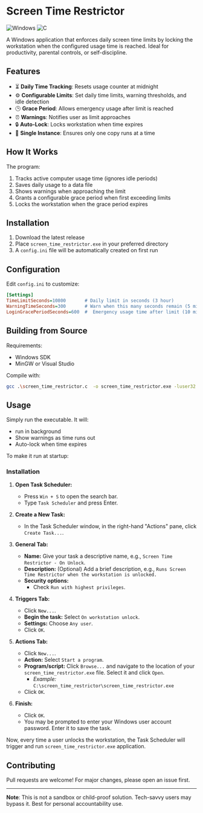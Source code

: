 # Screen Time Restrictor

![Windows](https://img.shields.io/badge/Platform-Windows-blue)
![C](https://img.shields.io/badge/Language-C-green)

A Windows application that enforces daily screen time limits by locking the workstation when the configured usage time is reached. Ideal for productivity, parental controls, or self-discipline.

## Features

- ⏳ **Daily Time Tracking**: Resets usage counter at midnight
- ⚙️ **Configurable Limits**: Set daily time limits, warning thresholds, and idle detection
- 🕒 **Grace Period**: Allows emergency usage after limit is reached
- ⏰ **Warnings**: Notifies user as limit approaches
- 🔒 **Auto-Lock**: Locks workstation when time expires
- 🚫 **Single Instance**: Ensures only one copy runs at a time

## How It Works

The program:
1. Tracks active computer usage time (ignores idle periods)
2. Saves daily usage to a data file
3. Shows warnings when approaching the limit
4. Grants a configurable grace period when first exceeding limits
5. Locks the workstation when the grace period expires

## Installation

1. Download the latest release
2. Place `screen_time_restrictor.exe` in your preferred directory
3. A `config.ini` file will be automatically created on first run

## Configuration

Edit `config.ini` to customize:

```ini
[Settings]
TimeLimitSeconds=10800       # Daily limit in seconds (3 hour)
WarningTimeSeconds=300       # Warn when this many seconds remain (5 mins)
LoginGracePeriodSeconds=600  #  Emergency usage time after limit (10 mins)
```

## Building from Source

Requirements:
- Windows SDK
- MinGW or Visual Studio

Compile with:
```bash
gcc .\screen_time_restrictor.c  -o screen_time_restrictor.exe -luser32 -lshlwapi -lshell32 -mwindows
```

## Usage

Simply run the executable. It will:
- run in background
- Show warnings as time runs out
- Auto-lock when time expires

To make it run at startup:

### Installation

1.  **Open Task Scheduler:**

      * Press `Win + S` to open the search bar.
      * Type `Task Scheduler` and press Enter.

2.  **Create a New Task:**

      * In the Task Scheduler window, in the right-hand "Actions" pane, click `Create Task...`.

3.  **General Tab:**

      * **Name:** Give your task a descriptive name, e.g., `Screen Time Restrictor - On Unlock`.
      * **Description:** (Optional) Add a brief description, e.g., `Runs Screen Time Restrictor when the workstation is unlocked.`
      * **Security options:**
          * Check `Run with highest privileges`.

4.  **Triggers Tab:**

      * Click `New...`.
      * **Begin the task:** Select `On workstation unlock`.
      * **Settings:** Choose `Any user`.
      * Click `OK`.

5.  **Actions Tab:**

      * Click `New...`.
      * **Action:** Select `Start a program`.
      * **Program/script:** Click `Browse...` and navigate to the location of your `screen_time_restrictor.exe` file. Select it and click `Open`.
          * *Example:* `C:\screen_time_restrictor\screen_time_restrictor.exe`
      * Click `OK`.

8.  **Finish:**

      * Click `OK`.
      * You may be prompted to enter your Windows user account password. Enter it to save the task.

Now, every time a user unlocks the workstation, the Task Scheduler will trigger and run `screen_time_restrictor.exe` application.


## Contributing

Pull requests are welcome! For major changes, please open an issue first.

---

**Note**: This is not a sandbox or child-proof solution. Tech-savvy users may bypass it. Best for personal accountability use.